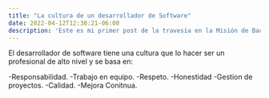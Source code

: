```yaml
---
title: "La cultura de un desarrollador de Software"
date: 2022-04-12T12:30:21-06:00
description: 'Este es mi primer post de la travesía en la Misión de Backend con Node JS de Launch X.'
---
```


El desarrollador de software tiene una cultura que lo hacer ser un profesional de alto nivel y se basa en:

-Responsabilidad.
-Trabajo en equipo.
-Respeto.
-Honestidad
-Gestion de proyectos.
-Calidad.
-Mejora Conitnua.
